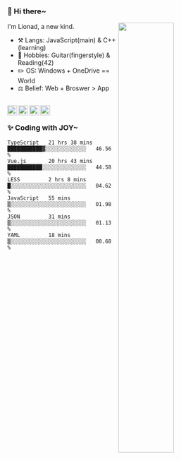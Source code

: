 ### 👋 Hi there~

[<img align="right" width="50%" src="https://github-readme-stats.vercel.app/api?username=Lionad-Morotar&show_icons=true">](https://metrics.lecoq.io/Lionad-Morotar?template=classic)

I'm Lionad, a new kind.

- ⚒️ Langs: JavaScript(main) & C++(learning)
- 🎨 Hobbies: Guitar(fingerstyle) & Reading(42)
- ✏️ OS: Windows + OneDrive == World
- ⚖️ Belief: Web + Broswer > App

<br />

<a href="https://www.lionad.art">
  <img align="left" alt="lionad-art" width="22px" src="https://cdn.jsdelivr.net/npm/simple-icons@3.1.0/icons/wordpress.svg" />
</a>
<a href="#1806234223">
  <img align="left" alt="1806234223" width="22px" src="https://cdn.jsdelivr.net/npm/simple-icons@3.1.0/icons/tencentqq.svg" />
</a>
<a href="https://www.zhihu.com/people/Lionad">
  <img align="left" alt="132yse" width="22px" src="https://cdn.jsdelivr.net/npm/simple-icons@3.1.0/icons/zhihu.svg" />
</a>
<a href="https://github.com/Lionad-Morotar">
  <img align="left" alt="yisar" width="22px" src="https://cdn.jsdelivr.net/npm/simple-icons@3.1.0/icons/github.svg" />
</a>

<br />

### ✨ Coding with JOY~

<!--START_SECTION:waka-->

```text
TypeScript   21 hrs 38 mins  ███████████▓░░░░░░░░░░░░░   46.56 %
Vue.js       20 hrs 43 mins  ███████████░░░░░░░░░░░░░░   44.58 %
LESS         2 hrs 8 mins    █░░░░░░░░░░░░░░░░░░░░░░░░   04.62 %
JavaScript   55 mins         ▒░░░░░░░░░░░░░░░░░░░░░░░░   01.98 %
JSON         31 mins         ▒░░░░░░░░░░░░░░░░░░░░░░░░   01.13 %
YAML         18 mins         ▒░░░░░░░░░░░░░░░░░░░░░░░░   00.68 %
```

<!--END_SECTION:waka-->
